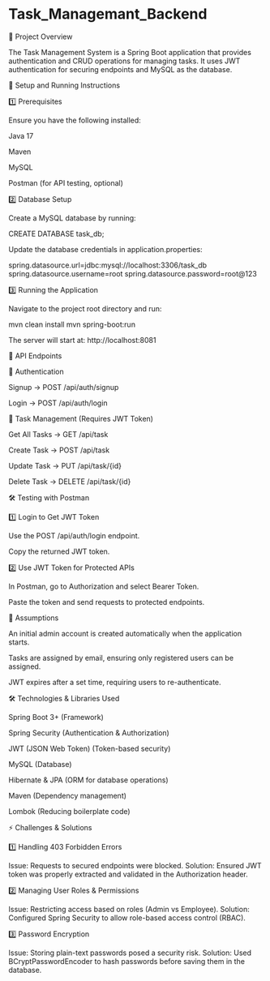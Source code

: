 # Task_Managemant_Backend

 📌 Project Overview

The Task Management System is a Spring Boot application that provides authentication and CRUD operations for managing tasks. It uses JWT authentication for securing endpoints and MySQL as the database.

🚀 Setup and Running Instructions

1️⃣ Prerequisites

Ensure you have the following installed:

Java 17

Maven

MySQL

Postman (for API testing, optional)

2️⃣ Database Setup

Create a MySQL database by running:

CREATE DATABASE task_db;

Update the database credentials in application.properties:

spring.datasource.url=jdbc:mysql://localhost:3306/task_db
spring.datasource.username=root
spring.datasource.password=root@123

3️⃣ Running the Application

Navigate to the project root directory and run:

mvn clean install
mvn spring-boot:run

The server will start at: http://localhost:8081

📌 API Endpoints

🔹 Authentication

Signup → POST /api/auth/signup

Login → POST /api/auth/login

🔹 Task Management (Requires JWT Token)

Get All Tasks → GET /api/task

Create Task → POST /api/task

Update Task → PUT /api/task/{id}

Delete Task → DELETE /api/task/{id}

🛠️ Testing with Postman

1️⃣ Login to Get JWT Token

Use the POST /api/auth/login endpoint.

Copy the returned JWT token.

2️⃣ Use JWT Token for Protected APIs

In Postman, go to Authorization and select Bearer Token.

Paste the token and send requests to protected endpoints.

📝 Assumptions

An initial admin account is created automatically when the application starts.

Tasks are assigned by email, ensuring only registered users can be assigned.

JWT expires after a set time, requiring users to re-authenticate.

🛠️ Technologies & Libraries Used

Spring Boot 3+ (Framework)

Spring Security (Authentication & Authorization)

JWT (JSON Web Token) (Token-based security)

MySQL (Database)

Hibernate & JPA (ORM for database operations)

Maven (Dependency management)

Lombok (Reducing boilerplate code)

⚡ Challenges & Solutions

1️⃣ Handling 403 Forbidden Errors

Issue: Requests to secured endpoints were blocked.
Solution: Ensured JWT token was properly extracted and validated in the Authorization header.

2️⃣ Managing User Roles & Permissions

Issue: Restricting access based on roles (Admin vs Employee).
Solution: Configured Spring Security to allow role-based access control (RBAC).

3️⃣ Password Encryption

Issue: Storing plain-text passwords posed a security risk.
Solution: Used BCryptPasswordEncoder to hash passwords before saving them in the database.

